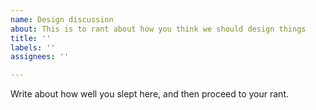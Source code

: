 ```yaml
---
name: Design discussion
about: This is to rant about how you think we should design things
title: ''
labels: ''
assignees: ''

---
```


Write about how well you slept here, and then proceed to your rant.

